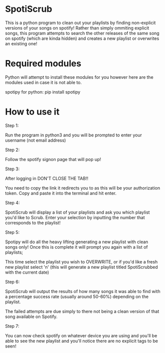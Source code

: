 # SpotiScrub

This is a python program to clean out your playlists by finding non-explicit versions of your songs on spotify! Rather than simply ommiting explicit songs, this program attempts to search the other releases of the same song on spotify (which are kinda hidden) and creates a new playlist or overwrites an existing one!

# Required modules

Python will attempt to install these modules for you however here are the modules used in case it is not able to.

spotipy for python:
pip install spotipy

# How to use it

Step 1:

Run the program in python3 and you will be prompted to enter your username (not email address)

Step 2:

Follow the spotify signon page that will pop up!

Step 3:

After logging in DON'T CLOSE THE TAB!!

You need to copy the link it redirects you to as this will be your authorization token. Copy and paste it into the terminal and hit enter.

Step 4:

SpotiScrub will display a list of your playlists and ask you which playlist you'd like to Scrub.
Enter your selection by inputting the number that corresponds to the playlist!

Step 5:

Spotipy will do all the heavy lifting generating a new playlist with clean songs only!
Once this is complete it will prompt you again with a list of playlists;

This time select the playlist you wish to OVERWRITE, or if you'd like a fresh new playlist select 'n' (this will generate a new playlist titled SpotiScrubbed with the current date)

Step 6:

SpotiScrub will output the results of how many songs it was able to find with a percentage success rate (usually around 50-60%) depending on the playlist.

The failed attempts are due simply to there not being a clean version of that song available on Spotify.

Step 7:

You can now check spotify on whatever device you are using and you'll be able to see the new playlist and you'll notice there are no explicit tags to be seen!
